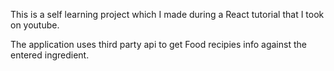 This is a self learning project which I made during a React tutorial that I took on youtube.

The application uses third party api to get Food recipies info against the entered ingredient.
